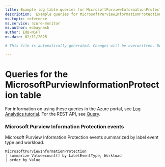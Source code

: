 ```yaml
---
title: Example log table queries for MicrosoftPurviewInformationProtection
description:  Example queries for MicrosoftPurviewInformationProtection log table
ms.topic: reference
ms.service: azure-monitor
ms.author: edbaynash
author: EdB-MSFT
ms.date: 02/11/2025

# This file is automatically generated. Changes will be overwritten. Do not change this file directly. 

---
```


# Queries for the MicrosoftPurviewInformationProtection table

For information on using these queries in the Azure portal, see [Log Analytics tutorial](/azure/azure-monitor/logs/log-analytics-tutorial). For the REST API, see [Query](/rest/api/loganalytics/query).


### Microsoft Purview Information Protection events  


Microsoft Purview Information Protection events summarized by label event type and workload.  

```query
MicrosoftPurviewInformationProtection
| summarize Value=count() by LabelEventType, Workload
| order by Value
```

